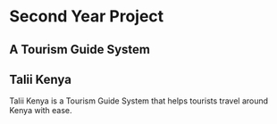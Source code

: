 # Second Year Project
## A Tourism Guide System
## Talii Kenya
Talii Kenya is a Tourism Guide System that helps tourists travel around Kenya with ease.

